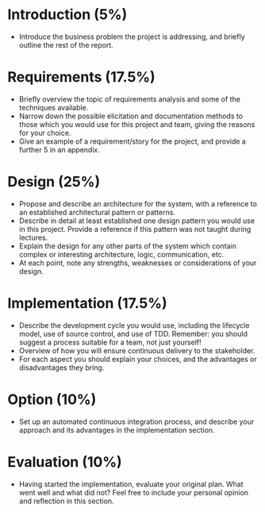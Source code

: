 # Introduction (5%)
- Introduce the business problem the project is addressing, and briefly outline the rest of the
report.

# Requirements (17.5%)
- Briefly overview the topic of requirements analysis and some of the techniques available.
- Narrow down the possible elicitation and documentation methods to those which you would
use for this project and team, giving the reasons for your choice.
- Give an example of a requirement/story for the project, and provide a further 5 in an appendix.

# Design (25%)
- Propose and describe an architecture for the system, with a reference to an established
architectural pattern or patterns.
- Describe in detail at least established one design pattern you would use in this project. Provide a reference if this pattern was not taught during lectures.
- Explain the design for any other parts of the system which contain complex or interesting
architecture, logic, communication, etc.
- At each point, note any strengths, weaknesses or considerations of your design.

# Implementation (17.5%)
- Describe the development cycle you would use, including the lifecycle model, use of source
control, and use of TDD. Remember: you should suggest a process suitable for a team, not just yourself!
- Overview of how you will ensure continuous delivery to the stakeholder.
- For each aspect you should explain your choices, and the advantages or disadvantages they
bring.
# Option (10%)
- Set up an automated continuous integration process, and describe your approach and its
advantages in the implementation section.

# Evaluation (10%)
- Having started the implementation, evaluate your original plan. What went well and what did
not? Feel free to include your personal opinion and reflection in this section.
